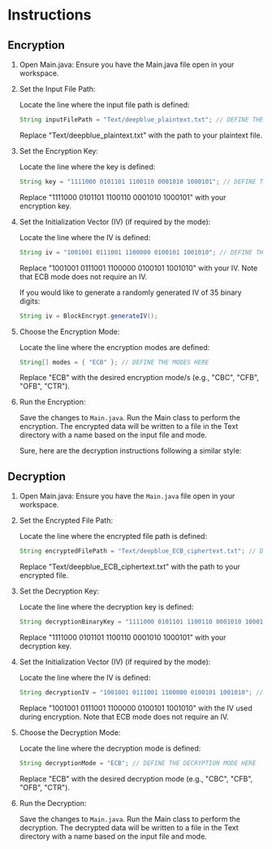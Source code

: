 # Instructions

## Encryption

1. Open Main.java:
    Ensure you have the Main.java file open in your workspace.

2. Set the Input File Path:

    Locate the line where the input file path is defined:

    ```java
    String inputFilePath = "Text/deepblue_plaintext.txt"; // DEFINE THE FILE PATH HERE
    ```

    Replace "Text/deepblue_plaintext.txt" with the path to your plaintext file.

3. Set the Encryption Key:

    Locate the line where the key is defined:

    ```java
    String key = "1111000 0101101 1100110 0001010 1000101"; // DEFINE THE KEY HERE
    ```

    Replace "1111000 0101101 1100110 0001010 1000101" with your encryption key.

4. Set the Initialization Vector (IV) (if required by the mode):

    Locate the line where the IV is defined:

    ```java
    String iv = "1001001 0111001 1100000 0100101 1001010"; // DEFINE THE IV HERE
    ```

    Replace "1001001 0111001 1100000 0100101 1001010" with your IV. Note that ECB mode does not require an IV.

    If you would like to generate a randomly generated IV of 35 binary digits:

    ```java
    String iv = BlockEncrypt.generateIV();
    ```

5. Choose the Encryption Mode:

    Locate the line where the encryption modes are defined:

    ```java
    String[] modes = { "ECB" }; // DEFINE THE MODES HERE
    ```

    Replace "ECB" with the desired encryption mode/s (e.g., "CBC", "CFB", "OFB", "CTR").

6. Run the Encryption:

    Save the changes to `Main.java`.
    Run the Main class to perform the encryption. The encrypted data will be written to a file in the Text directory with a name based on the input file and mode.

    Sure, here are the decryption instructions following a similar style:

## Decryption

1. Open Main.java:
    Ensure you have the `Main.java` file open in your workspace.

2. Set the Encrypted File Path:

    Locate the line where the encrypted file path is defined:

    ```java
    String encryptedFilePath = "Text/deepblue_ECB_ciphertext.txt"; // DEFINE THE CIPHERTEXT FILE PATH HERE
    ```

    Replace "Text/deepblue_ECB_ciphertext.txt" with the path to your encrypted file.

3. Set the Decryption Key:

    Locate the line where the decryption key is defined:

    ```java
    String decryptionBinaryKey = "1111000 0101101 1100110 0001010 1000101"; // DEFINE THE KEY USED FOR ENCRYPTION HERE
    ```

    Replace "1111000 0101101 1100110 0001010 1000101" with your decryption key.

4. Set the Initialization Vector (IV) (if required by the mode):

    Locate the line where the IV is defined:

    ```java
    String decryptionIV = "1001001 0111001 1100000 0100101 1001010"; // DEFINE THE IV USED FOR ENCRYPTION HERE
    ```

    Replace "1001001 0111001 1100000 0100101 1001010" with the IV used during encryption. Note that ECB mode does not require an IV.

5. Choose the Decryption Mode:

    Locate the line where the decryption mode is defined:

    ```java
    String decryptionMode = "ECB"; // DEFINE THE DECRYPTION MODE HERE
    ```

    Replace "ECB" with the desired decryption mode (e.g., "CBC", "CFB", "OFB", "CTR").

6. Run the Decryption:

    Save the changes to `Main.java`. Run the Main class to perform the decryption. The decrypted data will be written to a file in the Text directory with a name based on the input file and mode.
